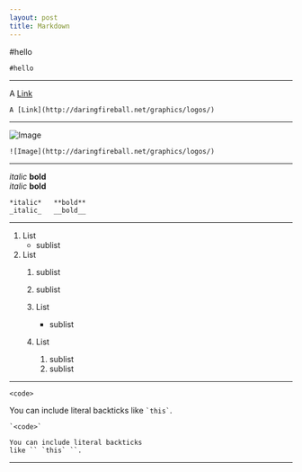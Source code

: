 ```yaml
---
layout: post
title: Markdown
---
```


#hello  
    
    #hello
    
---  
A [Link](http://daringfireball.net/graphics/logos/)  

    A [Link](http://daringfireball.net/graphics/logos/)

---
![Image](http://daringfireball.net/graphics/logos/)  

    ![Image](http://daringfireball.net/graphics/logos/)

---
*italic*   **bold**  
_italic_   __bold__  

    *italic*   **bold**  
    _italic_   __bold__  

---
1. List
    * sublist
1. List
    1. sublist
    1. sublist

    1. List
        * sublist
    1. List
        1. sublist
        1. sublist

---
`<code>`

You can include literal backticks
like `` `this` ``.

    `<code>`

    You can include literal backticks
    like `` `this` ``.
---
